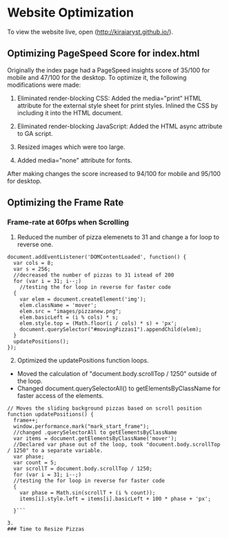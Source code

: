 # Website Optimization

To view the website live, open (http://kiraiaryst.github.io/).

## Optimizing PageSpeed Score for index.html

Originally the index page had a PageSpeed insights score of 35/100 for mobile and 47/100 for the desktop. To optimize it, the following modifications were made:

1. Eliminated render-blocking CSS:
Added the media="print" HTML attribute for the external style sheet for print styles.
Inlined the CSS by including it into the HTML document.

2. Eliminated render-blocking JavaScript:
Added the HTML async attribute to GA script.

3. Resized images which were too large.

4. Added media="none" attribute for fonts.

After making changes the score increased to 94/100 for mobile and 95/100 for desktop.

## Optimizing the Frame Rate

### Frame-rate at 60fps when Scrolling

1. Reduced the number of pizza elemenets to 31 and change a for loop to reverse one.

```// Generates the sliding pizzas when the page loads.
document.addEventListener('DOMContentLoaded', function() {
  var cols = 8;
  var s = 256;
  //decreased the number of pizzas to 31 istead of 200
  for (var i = 31; i--;)
    //testing the for loop in reverse for faster code
  {
    var elem = document.createElement('img');
    elem.className = 'mover';
    elem.src = "images/pizzanew.png";
    elem.basicLeft = (i % cols) * s;
    elem.style.top = (Math.floor(i / cols) * s) + 'px';
    document.querySelector("#movingPizzas1").appendChild(elem);
  }
  updatePositions();
});
```
2. Optimized the updatePositions function loops.

 * Moved the calculation of "document.body.scrollTop / 1250" outside of the loop.
 * Changed document.querySelectorAll() to getElementsByClassName for faster access of the elements.

```
// Moves the sliding background pizzas based on scroll position
function updatePositions() {
  frame++;
  window.performance.mark("mark_start_frame");
  //changed .querySelectorAll to getElementsByClassName
  var items = document.getElementsByClassName('mover');
  //Declared var phase out of the loop, took "document.body.scrollTop / 1250" to a separate variable.
  var phase;
  var count = 5;
  var scrollT = document.body.scrollTop / 1250;
  for (var i = 31; i--;)
  //testing the for loop in reverse for faster code
  {
    var phase = Math.sin(scrollT + (i % count));
    items[i].style.left = items[i].basicLeft + 100 * phase + 'px';

  }```
  
3.
### Time to Resize Pizzas
